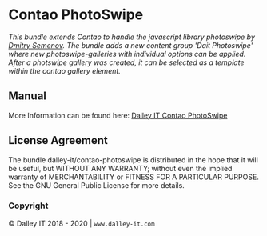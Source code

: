 # Contao PhotoSwipe

*This bundle extends Contao to handle the javascript library photoswipe by [Dmitry Semenov](http://twitter.com/dimsemenov). The bundle adds a new content group 'Dait Photoswipe' where new photoswipe-galleries with individual options can be applied. After a photswipe gallery was created, it can be selected as a template within the contao gallery element.*

## Manual
More Information can be found here: <a href="https://www.dalley-it.com/blog/contao-photoswipe.html" target="_blank">Dalley IT Contao PhotoSwipe</a>

## License Agreement
The bundle dalley-it/contao-photoswipe is distributed in the hope that it will be useful, but WITHOUT ANY WARRANTY; without even the implied warranty of MERCHANTABILITY or FITNESS FOR A PARTICULAR PURPOSE.  See the GNU General Public License for more details.

### Copyright 
© Dalley IT 2018 - 2020 | 
```www.dalley-it.com```
